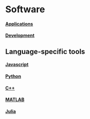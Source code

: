 <h1 id="software">Software</h1>
<h4 id="applicationslibrariesdocsolddocsresourcesindexmdsoftwareindexmdapplicationsmdapplicationsmd"><a href="/libraries/docs/old/docs/resources/index.md/software/index.md/Applications.md/Applications.md">Applications</a></h4>
<h4 id="developmentlibrariesdocsolddocsresourcesindexmdsoftwareindexmdapplicationsmdapplicationsmd"><a href="/libraries/docs/old/docs/resources/index.md/software/index.md/Applications.md/Applications.md">Development</a></h4>
<h2 id="languagespecifictools">Language-specific tools</h2>
<h4 id="javascriptlibrariesdocsolddocsresourcesindexmdsoftwareindexmdjavascriptmdjavascriptmd"><a href="/libraries/docs/old/docs/resources/index.md/software/index.md/Javascript.md/Javascript.md">Javascript</a></h4>
<h4 id="pythonlibrariesdocsolddocsresourcesindexmdsoftwareindexmdpythonmdpythonmd"><a href="/libraries/docs/old/docs/resources/index.md/software/index.md/Python.md/Python.md">Python</a></h4>
<h4 id="clibrariesdocsolddocsresourcesindexmdsoftwareindexmdcmdcmd"><a href="/libraries/docs/old/docs/resources/index.md/software/index.md/C++.md/C++.md">C++</a></h4>
<h4 id="matlablibrariesdocsolddocsresourcesindexmdsoftwareindexmdmatlabmdmatlabmd"><a href="/libraries/docs/old/docs/resources/index.md/software/index.md/MATLAB.md/MATLAB.md">MATLAB</a></h4>
<h4 id="julialibrariesdocsolddocsresourcesindexmdsoftwareindexmdjuliamdjuliamd"><a href="/libraries/docs/old/docs/resources/index.md/software/index.md/Julia.md/Julia.md">Julia</a></h4>